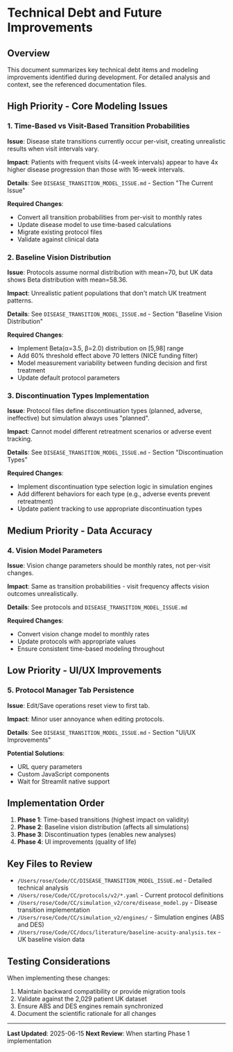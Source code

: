 # Technical Debt and Future Improvements

## Overview
This document summarizes key technical debt items and modeling improvements identified during development. For detailed analysis and context, see the referenced documentation files.

## High Priority - Core Modeling Issues

### 1. Time-Based vs Visit-Based Transition Probabilities
**Issue**: Disease state transitions currently occur per-visit, creating unrealistic results when visit intervals vary.

**Impact**: Patients with frequent visits (4-week intervals) appear to have 4x higher disease progression than those with 16-week intervals.

**Details**: See `DISEASE_TRANSITION_MODEL_ISSUE.md` - Section "The Current Issue"

**Required Changes**:
- Convert all transition probabilities from per-visit to monthly rates
- Update disease model to use time-based calculations
- Migrate existing protocol files
- Validate against clinical data

### 2. Baseline Vision Distribution
**Issue**: Protocols assume normal distribution with mean=70, but UK data shows Beta distribution with mean=58.36.

**Impact**: Unrealistic patient populations that don't match UK treatment patterns.

**Details**: See `DISEASE_TRANSITION_MODEL_ISSUE.md` - Section "Baseline Vision Distribution"

**Required Changes**:
- Implement Beta(α=3.5, β=2.0) distribution on [5,98] range
- Add 60% threshold effect above 70 letters (NICE funding filter)
- Model measurement variability between funding decision and first treatment
- Update default protocol parameters

### 3. Discontinuation Types Implementation
**Issue**: Protocol files define discontinuation types (planned, adverse, ineffective) but simulation always uses "planned".

**Impact**: Cannot model different retreatment scenarios or adverse event tracking.

**Details**: See `DISEASE_TRANSITION_MODEL_ISSUE.md` - Section "Discontinuation Types"

**Required Changes**:
- Implement discontinuation type selection logic in simulation engines
- Add different behaviors for each type (e.g., adverse events prevent retreatment)
- Update patient tracking to use appropriate discontinuation types

## Medium Priority - Data Accuracy

### 4. Vision Model Parameters
**Issue**: Vision change parameters should be monthly rates, not per-visit changes.

**Impact**: Same as transition probabilities - visit frequency affects vision outcomes unrealistically.

**Details**: See protocols and `DISEASE_TRANSITION_MODEL_ISSUE.md`

**Required Changes**:
- Convert vision change model to monthly rates
- Update protocols with appropriate values
- Ensure consistent time-based modeling throughout

## Low Priority - UI/UX Improvements

### 5. Protocol Manager Tab Persistence
**Issue**: Edit/Save operations reset view to first tab.

**Impact**: Minor user annoyance when editing protocols.

**Details**: See `DISEASE_TRANSITION_MODEL_ISSUE.md` - Section "UI/UX Improvements"

**Potential Solutions**:
- URL query parameters
- Custom JavaScript components
- Wait for Streamlit native support

## Implementation Order

1. **Phase 1**: Time-based transitions (highest impact on validity)
2. **Phase 2**: Baseline vision distribution (affects all simulations)
3. **Phase 3**: Discontinuation types (enables new analyses)
4. **Phase 4**: UI improvements (quality of life)

## Key Files to Review

- `/Users/rose/Code/CC/DISEASE_TRANSITION_MODEL_ISSUE.md` - Detailed technical analysis
- `/Users/rose/Code/CC/protocols/v2/*.yaml` - Current protocol definitions
- `/Users/rose/Code/CC/simulation_v2/core/disease_model.py` - Disease transition implementation
- `/Users/rose/Code/CC/simulation_v2/engines/` - Simulation engines (ABS and DES)
- `/Users/rose/Code/CC/docs/literature/baseline-acuity-analysis.tex` - UK baseline vision data

## Testing Considerations

When implementing these changes:
1. Maintain backward compatibility or provide migration tools
2. Validate against the 2,029 patient UK dataset
3. Ensure ABS and DES engines remain synchronized
4. Document the scientific rationale for all changes

---
**Last Updated**: 2025-06-15
**Next Review**: When starting Phase 1 implementation